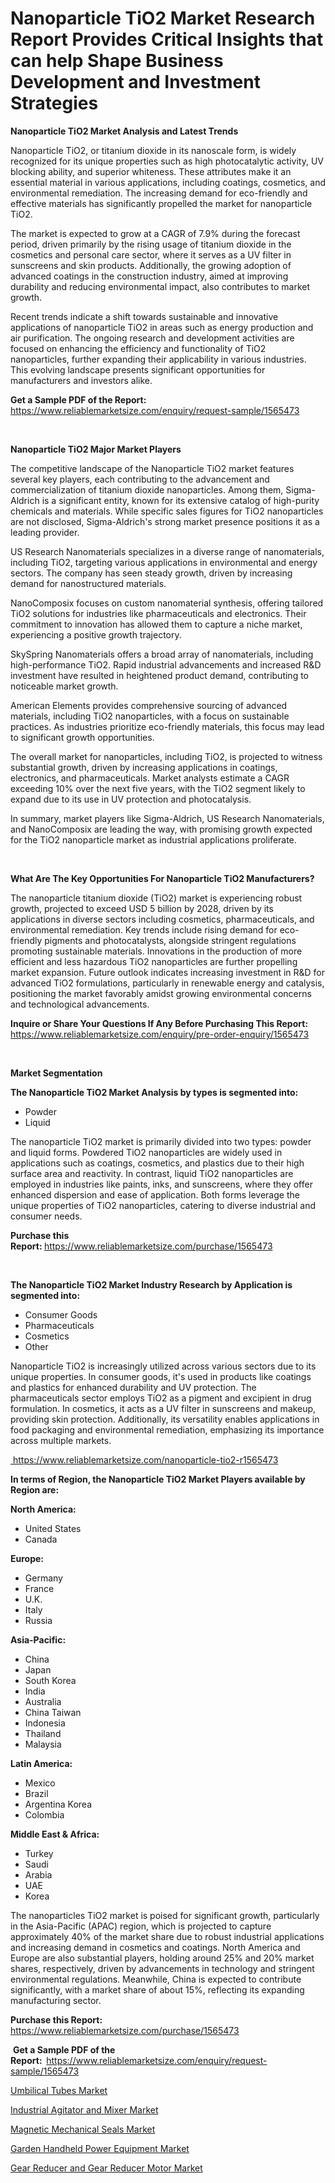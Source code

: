 <p><h1>Nanoparticle TiO2 Market Research Report Provides Critical Insights that can help Shape Business Development and Investment Strategies</h1></p><p><strong>Nanoparticle TiO2 Market Analysis and Latest Trends</strong></p>
<p><p>Nanoparticle TiO2, or titanium dioxide in its nanoscale form, is widely recognized for its unique properties such as high photocatalytic activity, UV blocking ability, and superior whiteness. These attributes make it an essential material in various applications, including coatings, cosmetics, and environmental remediation. The increasing demand for eco-friendly and effective materials has significantly propelled the market for nanoparticle TiO2. </p><p>The market is expected to grow at a CAGR of 7.9% during the forecast period, driven primarily by the rising usage of titanium dioxide in the cosmetics and personal care sector, where it serves as a UV filter in sunscreens and skin products. Additionally, the growing adoption of advanced coatings in the construction industry, aimed at improving durability and reducing environmental impact, also contributes to market growth. </p><p>Recent trends indicate a shift towards sustainable and innovative applications of nanoparticle TiO2 in areas such as energy production and air purification. The ongoing research and development activities are focused on enhancing the efficiency and functionality of TiO2 nanoparticles, further expanding their applicability in various industries. This evolving landscape presents significant opportunities for manufacturers and investors alike.</p></p>
<p><strong>Get a Sample PDF of the Report:&nbsp;</strong> <a href="https://www.reliablemarketsize.com/enquiry/request-sample/1565473?utm_campaign=2795&utm_medium=2&utm_source=Github&utm_content=ia&utm_term=31032025&utm_id=nanoparticle-tio2">https://www.reliablemarketsize.com/enquiry/request-sample/1565473</a></p>
<p>&nbsp;</p>
<p><strong>Nanoparticle TiO2 Major Market Players</strong></p>
<p><p>The competitive landscape of the Nanoparticle TiO2 market features several key players, each contributing to the advancement and commercialization of titanium dioxide nanoparticles. Among them, Sigma-Aldrich is a significant entity, known for its extensive catalog of high-purity chemicals and materials. While specific sales figures for TiO2 nanoparticles are not disclosed, Sigma-Aldrich's strong market presence positions it as a leading provider.</p><p>US Research Nanomaterials specializes in a diverse range of nanomaterials, including TiO2, targeting various applications in environmental and energy sectors. The company has seen steady growth, driven by increasing demand for nanostructured materials.</p><p>NanoComposix focuses on custom nanomaterial synthesis, offering tailored TiO2 solutions for industries like pharmaceuticals and electronics. Their commitment to innovation has allowed them to capture a niche market, experiencing a positive growth trajectory.</p><p>SkySpring Nanomaterials offers a broad array of nanomaterials, including high-performance TiO2. Rapid industrial advancements and increased R&D investment have resulted in heightened product demand, contributing to noticeable market growth.</p><p>American Elements provides comprehensive sourcing of advanced materials, including TiO2 nanoparticles, with a focus on sustainable practices. As industries prioritize eco-friendly materials, this focus may lead to significant growth opportunities.</p><p>The overall market for nanoparticles, including TiO2, is projected to witness substantial growth, driven by increasing applications in coatings, electronics, and pharmaceuticals. Market analysts estimate a CAGR exceeding 10% over the next five years, with the TiO2 segment likely to expand due to its use in UV protection and photocatalysis.</p><p>In summary, market players like Sigma-Aldrich, US Research Nanomaterials, and NanoComposix are leading the way, with promising growth expected for the TiO2 nanoparticle market as industrial applications proliferate.</p></p>
<p>&nbsp;</p>
<p><strong>What Are The Key Opportunities For Nanoparticle TiO2 Manufacturers?</strong></p>
<p><p>The nanoparticle titanium dioxide (TiO2) market is experiencing robust growth, projected to exceed USD 5 billion by 2028, driven by its applications in diverse sectors including cosmetics, pharmaceuticals, and environmental remediation. Key trends include rising demand for eco-friendly pigments and photocatalysts, alongside stringent regulations promoting sustainable materials. Innovations in the production of more efficient and less hazardous TiO2 nanoparticles are further propelling market expansion. Future outlook indicates increasing investment in R&D for advanced TiO2 formulations, particularly in renewable energy and catalysis, positioning the market favorably amidst growing environmental concerns and technological advancements.</p></p>
<p><strong>Inquire or Share Your Questions If Any Before Purchasing This Report:</strong> <a href="https://www.reliablemarketsize.com/enquiry/pre-order-enquiry/1565473?utm_campaign=2795&utm_medium=2&utm_source=Github&utm_content=ia&utm_term=31032025&utm_id=nanoparticle-tio2">https://www.reliablemarketsize.com/enquiry/pre-order-enquiry/1565473</a></p>
<p>&nbsp;</p>
<p><strong>Market Segmentation</strong></p>
<p><strong>The Nanoparticle TiO2 Market Analysis by types is segmented into:</strong></p>
<p><ul><li>Powder</li><li>Liquid</li></ul></p>
<p><p>The nanoparticle TiO2 market is primarily divided into two types: powder and liquid forms. Powdered TiO2 nanoparticles are widely used in applications such as coatings, cosmetics, and plastics due to their high surface area and reactivity. In contrast, liquid TiO2 nanoparticles are employed in industries like paints, inks, and sunscreens, where they offer enhanced dispersion and ease of application. Both forms leverage the unique properties of TiO2 nanoparticles, catering to diverse industrial and consumer needs.</p></p>
<p><strong>Purchase this Report:&nbsp;</strong><a href="https://www.reliablemarketsize.com/purchase/1565473?utm_campaign=2795&utm_medium=2&utm_source=Github&utm_content=ia&utm_term=31032025&utm_id=nanoparticle-tio2">https://www.reliablemarketsize.com/purchase/1565473</a></p>
<p>&nbsp;</p>
<p><strong>The Nanoparticle TiO2 Market Industry Research by Application is segmented into:</strong></p>
<p><ul><li>Consumer Goods</li><li>Pharmaceuticals</li><li>Cosmetics</li><li>Other</li></ul></p>
<p><p>Nanoparticle TiO2 is increasingly utilized across various sectors due to its unique properties. In consumer goods, it's used in products like coatings and plastics for enhanced durability and UV protection. The pharmaceuticals sector employs TiO2 as a pigment and excipient in drug formulation. In cosmetics, it acts as a UV filter in sunscreens and makeup, providing skin protection. Additionally, its versatility enables applications in food packaging and environmental remediation, emphasizing its importance across multiple markets.</p></p>
<p><a href="https://www.reliablemarketsize.com/nanoparticle-tio2-r1565473?utm_campaign=2795&utm_medium=2&utm_source=Github&utm_content=ia&utm_term=31032025&utm_id=nanoparticle-tio2">&nbsp;https://www.reliablemarketsize.com/nanoparticle-tio2-r1565473</a></p>
<p><strong>In terms of Region, the Nanoparticle TiO2 Market Players available by Region are:</strong></p>
<p>
    <p> <strong> North America: </strong>
        <ul>
            <li>United States</li>
            <li>Canada</li>
        </ul>
        </p> 
    <p> <strong> Europe: </strong>
        <ul>
            <li>Germany</li>
            <li>France</li>
            <li>U.K.</li>
            <li>Italy</li>
            <li>Russia</li>
        </ul>
        </p> 
    <p> <strong> Asia-Pacific: </strong>
        <ul>
            <li>China</li>
            <li>Japan</li>
            <li>South Korea</li>
            <li>India</li>
            <li>Australia</li>
            <li>China Taiwan</li>
            <li>Indonesia</li>
            <li>Thailand</li>
            <li>Malaysia</li>
        </ul>
        </p> 
    <p> <strong> Latin America: </strong>
        <ul>
            <li>Mexico</li>
            <li>Brazil</li>
            <li>Argentina Korea</li>
            <li>Colombia</li>
        </ul>
        </p> 
    <p> <strong> Middle East & Africa: </strong>
        <ul>
            <li>Turkey</li>
            <li>Saudi</li>
            <li>Arabia</li>
            <li>UAE</li>
            <li>Korea</li>
        </ul>
    </p>
    </p>
<p><p>The nanoparticles TiO2 market is poised for significant growth, particularly in the Asia-Pacific (APAC) region, which is projected to capture approximately 40% of the market share due to robust industrial applications and increasing demand in cosmetics and coatings. North America and Europe are also substantial players, holding around 25% and 20% market shares, respectively, driven by advancements in technology and stringent environmental regulations. Meanwhile, China is expected to contribute significantly, with a market share of about 15%, reflecting its expanding manufacturing sector.</p></p>
<p><strong>Purchase this Report: </strong><a href="https://www.reliablemarketsize.com/purchase/1565473?utm_campaign=2795&utm_medium=2&utm_source=Github&utm_content=ia&utm_term=31032025&utm_id=nanoparticle-tio2">https://www.reliablemarketsize.com/purchase/1565473</a></p>
<p>&nbsp;<strong>Get a Sample PDF of the Report:&nbsp;&nbsp;</strong><a href="https://www.reliablemarketsize.com/enquiry/request-sample/1565473?utm_campaign=2795&utm_medium=2&utm_source=Github&utm_content=ia&utm_term=31032025&utm_id=nanoparticle-tio2">https://www.reliablemarketsize.com/enquiry/request-sample/1565473</a></p>
<p><strong></strong></p>
<p><p><a href="https://github.com/leyesamilej/Market-Research-Report-List-1/blob/main/umbilical-tubes-market.md?utm_campaign=2795&utm_medium=2&utm_source=Github&utm_content=ia&utm_term=31032025&utm_id=nanoparticle-tio2">Umbilical Tubes Market</a></p><p><a href="https://www.linkedin.com/pulse/revenue-analysis-industrial-agitator-mixer-market-projected-zvgvc?utm_campaign=2795&utm_medium=2&utm_source=Github&utm_content=ia&utm_term=31032025&utm_id=nanoparticle-tio2">Industrial Agitator and Mixer Market</a></p><p><a href="https://www.linkedin.com/pulse/global-magnetic-mechanical-seals-market-size-andtrends-affecting-mb0jc?utm_campaign=2795&utm_medium=2&utm_source=Github&utm_content=ia&utm_term=31032025&utm_id=nanoparticle-tio2">Magnetic Mechanical Seals Market</a></p><p><a href="https://www.linkedin.com/pulse/garden-handheld-power-equipment-market-research-report-exploring-0up3c?utm_campaign=2795&utm_medium=2&utm_source=Github&utm_content=ia&utm_term=31032025&utm_id=nanoparticle-tio2">Garden Handheld Power Equipment Market</a></p><p><a href="https://www.linkedin.com/pulse/examining-gear-reducer-motor-market-manufacturing-segments-key-qii2c?utm_campaign=2795&utm_medium=2&utm_source=Github&utm_content=ia&utm_term=31032025&utm_id=nanoparticle-tio2">Gear Reducer and Gear Reducer Motor Market</a></p></p>